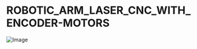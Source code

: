 # ROBOTIC_ARM_LASER_CNC_WITH_ENCODER-MOTORS
![Image](https://github.com/user-attachments/assets/524c4b40-fde6-45a6-b811-770492183f14)

